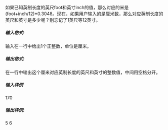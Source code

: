 如果已知英制长度的英尺foot和英寸inch的值，那么对应的米是(foot+inch/12)*0.3048。现在，如果用户输入的是厘米数，那么对应英制长度的英尺和英寸是多少呢？别忘记了1英尺等12英寸。

##### 输入格式:

输入在一行中给出1个正整数，单位是厘米。

##### 输出格式:

在一行中输出这个厘米对应英制长度的英尺和英寸的整数值，中间用空格分开。

##### 输入样例

170

##### 输出样例:

5 6

